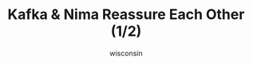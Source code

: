 ---
media: "images/rounds/round_3/kafka_reassures_nima_1.png"
media_type: image
type: art
title: Kafka & Nima Reassure Each Other (1/2)
author: [wisconsin]
desc: Kafka Hayes and Nima-Nan assure each other that everything will be alright, meanwhile crew are being shot by Syndicate agents.
---